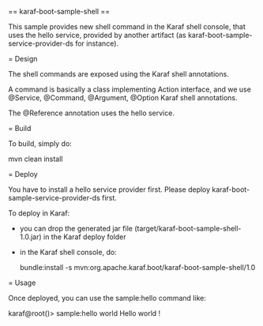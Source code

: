 <!--
    Licensed to the Apache Software Foundation (ASF) under one
    or more contributor license agreements.  See the NOTICE file
    distributed with this work for additional information
    regarding copyright ownership.  The ASF licenses this file
    to you under the Apache License, Version 2.0 (the
    "License"); you may not use this file except in compliance
    with the License.  You may obtain a copy of the License at

      http://www.apache.org/licenses/LICENSE-2.0

    Unless required by applicable law or agreed to in writing,
    software distributed under the License is distributed on an
    "AS IS" BASIS, WITHOUT WARRANTIES OR CONDITIONS OF ANY
    KIND, either express or implied.  See the License for the
    specific language governing permissions and limitations
    under the License.
-->

== karaf-boot-sample-shell ==

This sample provides new shell command in the Karaf shell console, that uses the hello service, provided by another
artifact (as karaf-boot-sample-service-provider-ds for instance).

= Design

The shell commands are exposed using the Karaf shell annotations.

A command is basically a class implementing Action interface, and we use @Service, @Command, @Argument, @Option Karaf
shell annotations.

The @Reference annotation uses the hello service.

= Build

To build, simply do:

  mvn clean install

= Deploy

You have to install a hello service provider first. Please deploy karaf-boot-sample-service-provider-ds first.

To deploy in Karaf:

* you can drop the generated jar file (target/karaf-boot-sample-shell-1.0.jar) in the
Karaf deploy folder
* in the Karaf shell console, do:

  bundle:install -s mvn:org.apache.karaf.boot/karaf-boot-sample-shell/1.0

= Usage

Once deployed, you can use the sample:hello command like:

karaf@root()> sample:hello world
Hello world !
